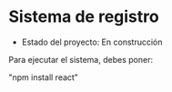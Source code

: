 <h1>Sistema de registro</h1>

- Estado del proyecto: En construcción

Para ejecutar el sistema, debes poner:

"npm install react"
